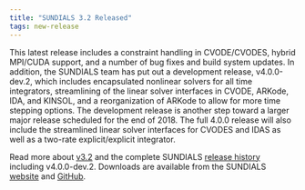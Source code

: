 ```yaml
---
title: "SUNDIALS 3.2 Released"
tags: new-release
---
```


This latest release includes a constraint handling in CVODE/CVODES, hybrid MPI/CUDA support, and a number of bug fixes and build system updates. In addition, the SUNDIALS team has put out a development release, v4.0.0-dev.2, which  includes encapsulated nonlinear solvers for all time integrators, streamlining of the linear solver interfaces in CVODE, ARKode, IDA, and KINSOL, and a reorganization of ARKode to allow for more time stepping options. The development release is another step toward a larger major release scheduled for the end of 2018. The full 4.0.0 release will also include the streamlined linear solver interfaces for CVODES and IDAS as well as a two-rate explicit/explicit integrator.  

Read more about [v3.2](https://computing.llnl.gov/projects/sundials/sundials-software) and the complete SUNDIALS [release history](https://computing.llnl.gov/projects/sundials/release-history) including v4.0.0-dev.2. Downloads are available from the SUNDIALS [website](https://computing.llnl.gov/projects/sundials) and [GitHub](https://github.com/LLNL/sundials).

